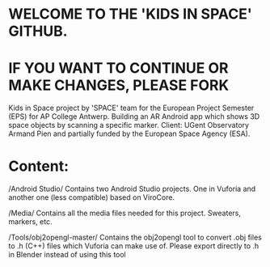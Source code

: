 # WELCOME TO THE 'KIDS IN SPACE' GITHUB.
# IF YOU WANT TO CONTINUE OR MAKE CHANGES, PLEASE FORK

Kids in Space project by 'SPACE' team for the European Project Semester (EPS) for AP College Antwerp. Building an AR Android app which shows 3D space objects by scanning a specific marker. Client: UGent Observatory Armand Pien and partially funded by the European Space Agency (ESA).

# Content:

/Android Studio/
Contains two Android Studio projects. One in Vuforia and another one (less compatible) based on ViroCore.

/Media/
Contains all the media files needed for this project. Sweaters, markers, etc.

/Tools/obj2opengl-master/
Contains the obj2opengl tool to convert .obj files to .h (C++) files which Vuforia can make use of. Please export directly to .h in Blender instead of using this tool